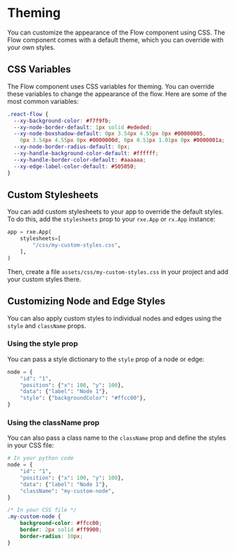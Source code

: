 # Theming

You can customize the appearance of the Flow component using CSS. The Flow component comes with a default theme, which you can override with your own styles.

## CSS Variables

The Flow component uses CSS variables for theming. You can override these variables to change the appearance of the flow. Here are some of the most common variables:

```css
.react-flow {
  --xy-background-color: #f7f9fb;
  --xy-node-border-default: 1px solid #ededed;
  --xy-node-boxshadow-default: 0px 3.54px 4.55px 0px #00000005,
    0px 3.54px 4.55px 0px #0000000d, 0px 0.51px 1.01px 0px #0000001a;
  --xy-node-border-radius-default: 8px;
  --xy-handle-background-color-default: #ffffff;
  --xy-handle-border-color-default: #aaaaaa;
  --xy-edge-label-color-default: #505050;
}
```

## Custom Stylesheets

You can add custom stylesheets to your app to override the default styles. To do this, add the `stylesheets` prop to your `rxe.App` or `rx.App` instance:

```python
app = rxe.App(
    stylesheets=[
        "/css/my-custom-styles.css",
    ],
)
```

Then, create a file `assets/css/my-custom-styles.css` in your project and add your custom styles there.

## Customizing Node and Edge Styles

You can also apply custom styles to individual nodes and edges using the `style` and `className` props.

### Using the **style** prop

You can pass a style dictionary to the `style` prop of a node or edge:

```python
node = {
    "id": "1",
    "position": {"x": 100, "y": 100},
    "data": {"label": "Node 1"},
    "style": {"backgroundColor": "#ffcc00"},
}
```

### Using the **className** prop

You can also pass a class name to the `className` prop and define the styles in your CSS file:

```python
# In your python code
node = {
    "id": "1",
    "position": {"x": 100, "y": 100},
    "data": {"label": "Node 1"},
    "className": "my-custom-node",
}
```

```css
/* In your CSS file */
.my-custom-node {
    background-color: #ffcc00;
    border: 2px solid #ff9900;
    border-radius: 10px;
}
```

